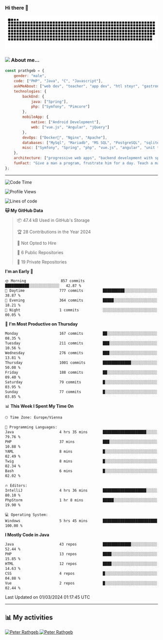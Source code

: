 ### Hi there 👋

<div align="center">
  <img  src="https://github.com/1999AZZAR/1999AZZAR/blob/main/resources/img/grid-snake.svg"
       alt="snake" />
</div>

### <img src="https://media.giphy.com/media/VgCDAzcKvsR6OM0uWg/giphy.gif" width="50"> About me...  

```javascript
const prathgeb = {
    gender: "male",
    code: ["PHP", "Java", "C", "Javascript"],
    askMeAbout: ["web dev", "teacher", "app dev", "htl steyr", "gastronaut"],
    technologies: {
        backEnd: {
            java: ["Spring"],
            php: ["Symfony", "Pimcore"]
        },
        mobileApp: {
            native: ["Android Development"],
            web: ["vue.js", "Angular", "jQuery"]
        },
        devOps: ["Docker🐳", "Nginx", "Apache"],
        databases: ["MySql", "Mariadb", "MS SQL", "PostgreSQL", "sqlite"],
        misc: ["Symfony", "Spring", "php", "vue.js", "angular", "unit testing", "ci/cd using github actions"]
    },
    architecture: ["progressive web apps", "backend development with spring", "backend development with symfony"],
    funFact: "Give a man a program, frustrate him for a day. Teach a man to program, frustrate him for a lifetime."
};
```

---
<!--START_SECTION:waka-->
![Code Time](http://img.shields.io/badge/Code%20Time-551%20hrs%2041%20mins-blue)

![Profile Views](http://img.shields.io/badge/Profile%20Views-0-blue)

![Lines of code](https://img.shields.io/badge/From%20Hello%20World%20I%27ve%20Written-2.6%20million%20lines%20of%20code-blue)

**🐱 My GitHub Data** 

> 📦 47.4 kB Used in GitHub's Storage 
 > 
> 🏆 28 Contributions in the Year 2024
 > 
> 🚫 Not Opted to Hire
 > 
> 📜 6 Public Repositories 
 > 
> 🔑 19 Private Repositories 
 > 
**I'm an Early 🐤** 

```text
🌞 Morning                857 commits         ███████████░░░░░░░░░░░░░░   42.87 % 
🌆 Daytime                777 commits         ██████████░░░░░░░░░░░░░░░   38.87 % 
🌃 Evening                364 commits         █████░░░░░░░░░░░░░░░░░░░░   18.21 % 
🌙 Night                  1 commits           ░░░░░░░░░░░░░░░░░░░░░░░░░   00.05 % 
```
📅 **I'm Most Productive on Thursday** 

```text
Monday                   167 commits         ██░░░░░░░░░░░░░░░░░░░░░░░   08.35 % 
Tuesday                  211 commits         ███░░░░░░░░░░░░░░░░░░░░░░   10.56 % 
Wednesday                276 commits         ███░░░░░░░░░░░░░░░░░░░░░░   13.81 % 
Thursday                 1001 commits        █████████████░░░░░░░░░░░░   50.08 % 
Friday                   188 commits         ██░░░░░░░░░░░░░░░░░░░░░░░   09.40 % 
Saturday                 79 commits          █░░░░░░░░░░░░░░░░░░░░░░░░   03.95 % 
Sunday                   77 commits          █░░░░░░░░░░░░░░░░░░░░░░░░   03.85 % 
```


📊 **This Week I Spent My Time On** 

```text
🕑︎ Time Zone: Europe/Vienna

💬 Programming Languages: 
Java                     4 hrs 35 mins       ████████████████████░░░░░   79.76 % 
PHP                      37 mins             ███░░░░░░░░░░░░░░░░░░░░░░   10.88 % 
YAML                     8 mins              █░░░░░░░░░░░░░░░░░░░░░░░░   02.49 % 
Twig                     8 mins              █░░░░░░░░░░░░░░░░░░░░░░░░   02.34 % 
Bash                     6 mins              █░░░░░░░░░░░░░░░░░░░░░░░░   02.02 % 

🔥 Editors: 
IntelliJ                 4 hrs 36 mins       ████████████████████░░░░░   80.10 % 
PhpStorm                 1 hr 8 mins         █████░░░░░░░░░░░░░░░░░░░░   19.90 % 

💻 Operating System: 
Windows                  5 hrs 45 mins       █████████████████████████   100.00 % 
```

**I Mostly Code in Java** 

```text
Java                     43 repos            █████████████░░░░░░░░░░░░   52.44 % 
PHP                      13 repos            ████░░░░░░░░░░░░░░░░░░░░░   15.85 % 
HTML                     12 repos            ████░░░░░░░░░░░░░░░░░░░░░   14.63 % 
CSS                      4 repos             █░░░░░░░░░░░░░░░░░░░░░░░░   04.88 % 
Vue                      2 repos             █░░░░░░░░░░░░░░░░░░░░░░░░   02.44 % 
```




 Last Updated on 01/03/2024 01:17:45 UTC
<!--END_SECTION:waka-->

---
  ## 📊 My activities
  <a href="https://github.com/prathgeb">
    <img width=450 height=170 align="center" alt="Peter Rathgeb" src="https://github-readme-stats.vercel.app/api?username=prathgeb&include_all_commits=true&count_private=true&theme=midnight-purple&show_icons=true&bg_color=0D1117&hide_border=true" />
  </a>
  <a href="https://github.com/prathgeb">
    <img align="center" alt="Peter Rathgeb" src="https://github-readme-stats.vercel.app/api/top-langs/?username=prathgeb&include_all_commits=true&count_private=true&theme=midnight-purple&show_icons=true&layout=compact&bg_color=0D1117&hide_border=true" />
  </a>
